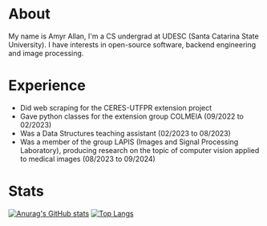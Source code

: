 # About
My name is Amyr Allan, I'm a CS undergrad at UDESC (Santa Catarina State University). I have interests in open-source software, backend engineering and image processing.
# Experience
* Did web scraping for the CERES-UTFPR extension project
* Gave python classes for the extension group COLMEIA (09/2022 to 02/2023)
* Was a Data Structures teaching assistant (02/2023 to 08/2023)
* Was a member of the group LAPIS (Images and Signal Processing Laboratory), producing research on the topic of computer vision applied to medical images (08/2023 to 09/2024)
# Stats
[![Anurag's GitHub stats](https://github-readme-stats.vercel.app/api?username=amyr14&show_icons=true&theme=dark)](https://github.com/anuraghazra/github-readme-stats)
[![Top Langs](https://github-readme-stats.vercel.app/api/top-langs/?username=amyr14&theme=dark&layout=compact)](https://github.com/anuraghazra/github-readme-stats)
